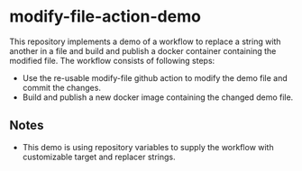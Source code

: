 # modify-file-action-demo

This repository implements a demo of a workflow to replace a string with another in a file and build and publish a docker container containing the modified file. The workflow consists of following steps:

* Use the re-usable modify-file github action to modify the demo file and commit the changes.
* Build and publish a new docker image containing the changed demo file.

## Notes

* This demo is using repository variables to supply the workflow with customizable target and replacer strings.
